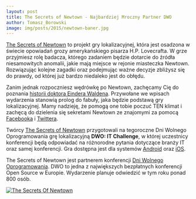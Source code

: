 ```yaml
---
layout: post
title: The Secrets of Newtown - Najbardziej Mroczny Partner DWO
author: Tomasz_Borowski
image: img/posts/2015/newtown-baner.jpg
---
```


[The Secrets of Newtown](http://thesecretsofnewtown.com/) to projekt gry lokalizacyjnej, która jest osadzona w świecie opowiadań grozy amerykańskiego pisarza H.P. Lovecrafta. W grze przyjmiesz rolę badacza, którego zadaniem będzie dotarcie do źródła niesamowitych anomalii, jakie mają miejsce w rejonie miasteczka Newtown. Rozwiązując kolejne zagadki oraz podejmując ważne decyzje zbliżysz się do prawdy, od której już bardzo niedaleko jest do obłędu.

Zanim jednak rozpoczniesz wędrówkę po Newtown, zachęcamy Cię do poznania [historii doktora Eindera Waldena](http://blog.thesecretsofnewtown.com). Przywołane we wpisach wydarzenia stanowią prolog do fabuły, jaka będzie podstawą gry lokalizacyjnej. Mamy nadzieję, że pomogą one tobie poczuć TEN klimat i zachęcą do dzielenia się sekretami Newtown ze znajomymi za pomocą [Facebooka](https://www.facebook.com/thesecretsofnewtown) i [Twittera](https://twitter.com/NewtownSecrets).

Twórcy [The Secrets of Newtown](http://thesecretsofnewtown.com/) przygotowali na tegoroczne Dni Wolnego Oprogramowania grę lokalizacyjną **DWO: IT Challenge**, w której uczestnicy konferencji będą odpowiadać na różnorodne pytania dotyczące branży IT oraz samej konferencji. Gra dostępna jest dla systemów [Android](https://play.google.com/store/apps/details?id=pl.tbprojects.dwochallenge) oraz [iOS](https://itunes.apple.com/us/app/dwo-it-challenge/id976791583?l=pl&ls=1&mt=8).

The Secrets of Newtown jest partnerem konferencji [Dni Wolnego Oprogramowania](http://dwo.mikstura.it). DWO to jedna z największych bezpłatnych konferencji Open Source w Europie. Wydarzenie planuje odwiedzić w tym roku ponad 800 osób.


[![The Secrets Of Newtown](/pl/blog/img/posts/2015/newtown-baner.jpg)](http://thesecretsofnewtown.com)
